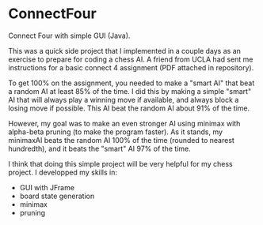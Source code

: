 # ConnectFour
Connect Four with simple GUI (Java). 

This was a quick side project that I implemented in a couple days as an exercise to prepare for coding a chess AI.
A friend from UCLA had sent me instructions for a basic connect 4 assignment (PDF attached in repository).

To get 100% on the assignment, you needed to make a "smart AI" that beat a random AI at least 85% of the time.
I did this by making a simple "smart" AI that will always play a winning move if available, and always block
a losing move if possible. This AI beat the random AI about 91% of the time.

However, my goal was to make an even stronger AI using minimax with alpha-beta pruning (to make the program faster). 
As it stands, my minimaxAI beats the random AI 100% of the time (rounded to nearest hundredth), and it beats the "smart" AI 97% of the time.

I think that doing this simple project will be very helpful for my chess project. I developped my skills in:

- GUI with JFrame
- board state generation
- minimax
- pruning


